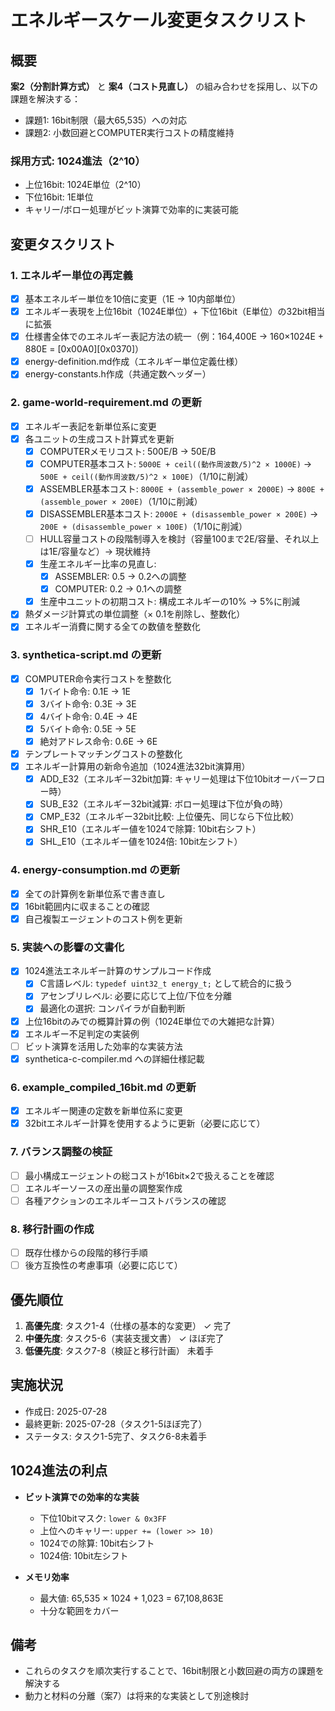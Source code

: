 # エネルギースケール変更タスクリスト

## 概要

**案2（分割計算方式）** と **案4（コスト見直し）** の組み合わせを採用し、以下の課題を解決する：
- 課題1: 16bit制限（最大65,535）への対応
- 課題2: 小数回避とCOMPUTER実行コストの精度維持

### 採用方式: 1024進法（2^10）
- 上位16bit: 1024E単位（2^10）
- 下位16bit: 1E単位
- キャリー/ボロー処理がビット演算で効率的に実装可能

## 変更タスクリスト

### 1. エネルギー単位の再定義
- [x] 基本エネルギー単位を10倍に変更（1E → 10内部単位）
- [x] エネルギー表現を上位16bit（1024E単位）+ 下位16bit（E単位）の32bit相当に拡張
- [x] 仕様書全体でのエネルギー表記方法の統一（例：164,400E → 160×1024E + 880E = [0x00A0][0x0370]）
- [x] energy-definition.md作成（エネルギー単位定義仕様）
- [x] energy-constants.h作成（共通定数ヘッダー）

### 2. game-world-requirement.md の更新
- [x] エネルギー表記を新単位系に変更
- [x] 各ユニットの生成コスト計算式を更新
  - [x] COMPUTERメモリコスト: 500E/B → 50E/B
  - [x] COMPUTER基本コスト: `5000E + ceil((動作周波数/5)^2 × 1000E)` → `500E + ceil((動作周波数/5)^2 × 100E)`（1/10に削減）
  - [x] ASSEMBLER基本コスト: `8000E + (assemble_power × 2000E)` → `800E + (assemble_power × 200E)`（1/10に削減）
  - [x] DISASSEMBLER基本コスト: `2000E + (disassemble_power × 200E)` → `200E + (disassemble_power × 100E)`（1/10に削減）
  - [ ] HULL容量コストの段階制導入を検討（容量100まで2E/容量、それ以上は1E/容量など）→ 現状維持
  - [x] 生産エネルギー比率の見直し:
    - [x] ASSEMBLER: 0.5 → 0.2への調整
    - [x] COMPUTER: 0.2 → 0.1への調整
  - [x] 生産中ユニットの初期コスト: 構成エネルギーの10% → 5%に削減
- [x] 熱ダメージ計算式の単位調整（× 0.1を削除し、整数化）
- [x] エネルギー消費に関する全ての数値を整数化

### 3. synthetica-script.md の更新
- [x] COMPUTER命令実行コストを整数化
  - [x] 1バイト命令: 0.1E → 1E
  - [x] 3バイト命令: 0.3E → 3E
  - [x] 4バイト命令: 0.4E → 4E
  - [x] 5バイト命令: 0.5E → 5E
  - [x] 絶対アドレス命令: 0.6E → 6E
- [x] テンプレートマッチングコストの整数化
- [x] エネルギー計算用の新命令追加（1024進法32bit演算用）
  - [x] ADD_E32（エネルギー32bit加算: キャリー処理は下位10bitオーバーフロー時）
  - [x] SUB_E32（エネルギー32bit減算: ボロー処理は下位が負の時）
  - [x] CMP_E32（エネルギー32bit比較: 上位優先、同じなら下位比較）
  - [x] SHR_E10（エネルギー値を1024で除算: 10bit右シフト）
  - [x] SHL_E10（エネルギー値を1024倍: 10bit左シフト）

### 4. energy-consumption.md の更新
- [x] 全ての計算例を新単位系で書き直し
- [x] 16bit範囲内に収まることの確認
- [x] 自己複製エージェントのコスト例を更新

### 5. 実装への影響の文書化
- [x] 1024進法エネルギー計算のサンプルコード作成
  - [x] C言語レベル: `typedef uint32_t energy_t;` として統合的に扱う
  - [x] アセンブリレベル: 必要に応じて上位/下位を分離
  - [x] 最適化の選択: コンパイラが自動判断
- [x] 上位16bitのみでの概算計算の例（1024E単位での大雑把な計算）
- [x] エネルギー不足判定の実装例
- [ ] ビット演算を活用した効率的な実装方法
- [x] synthetica-c-compiler.md への詳細仕様記載

### 6. example_compiled_16bit.md の更新
- [x] エネルギー関連の定数を新単位系に変更
- [x] 32bitエネルギー計算を使用するように更新（必要に応じて）

### 7. バランス調整の検証
- [ ] 最小構成エージェントの総コストが16bit×2で扱えることを確認
- [ ] エネルギーソースの産出量の調整案作成
- [ ] 各種アクションのエネルギーコストバランスの確認

### 8. 移行計画の作成
- [ ] 既存仕様からの段階的移行手順
- [ ] 後方互換性の考慮事項（必要に応じて）

## 優先順位

1. **高優先度**: タスク1-4（仕様の基本的な変更） ✓ 完了
2. **中優先度**: タスク5-6（実装支援文書） ✓ ほぼ完了
3. **低優先度**: タスク7-8（検証と移行計画） 未着手

## 実施状況

- 作成日: 2025-07-28
- 最終更新: 2025-07-28（タスク1-5ほぼ完了）
- ステータス: タスク1-5完了、タスク6-8未着手

## 1024進法の利点

- **ビット演算での効率的な実装**
  - 下位10bitマスク: `lower & 0x3FF`
  - 上位へのキャリー: `upper += (lower >> 10)`
  - 1024での除算: 10bit右シフト
  - 1024倍: 10bit左シフト

- **メモリ効率**
  - 最大値: 65,535 × 1024 + 1,023 = 67,108,863E
  - 十分な範囲をカバー

## 備考

- これらのタスクを順次実行することで、16bit制限と小数回避の両方の課題を解決する
- 動力と材料の分離（案7）は将来的な実装として別途検討